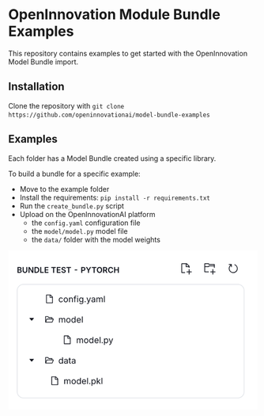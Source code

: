 # OpenInnovation Module Bundle Examples

This repository contains examples to get started with the OpenInnovation Model Bundle import.

## Installation

Clone the repository with `git clone https://github.com/openinnovationai/model-bundle-examples`

## Examples

Each folder has a Model Bundle created using a specific library.

To build a bundle for a specific example:
- Move to the example folder
- Install the requirements: `pip install -r requirements.txt`
- Run the `create_bundle.py` script
- Upload on the OpenInnovationAI platform
  - the `config.yaml` configuration file
  - the `model/model.py` model file
  - the `data/` folder with the model weights

![Sample](docs/img/sample_bundle.png)